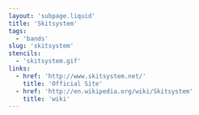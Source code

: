 ```yaml
---
layout: 'subpage.liquid'
title: 'Skitsystem'
tags:
  - 'bands'
slug: 'skitsystem'
stencils:
  - 'skitsystem.gif'
links:
  - href: 'http://www.skitsystem.net/'
    title: 'Official Site'
  - href: 'http://en.wikipedia.org/wiki/Skitsystem'
    title: 'wiki'
---
```

